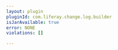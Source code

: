 ```yaml
---
layout: plugin
pluginId: com.liferay.change.log.builder
isJarAvailable: true
error: NONE
violations: []

---
```

